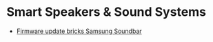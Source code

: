 # Smart Speakers & Sound Systems

* [Firmware update bricks Samsung Soundbar](https://us.community.samsung.com/t5/Home-Theater/Samsung-Q990D-unresponsive-after-1020-firmware-update/td-p/3168571)

